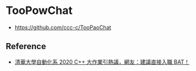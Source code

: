 # TooPowChat

* https://github.com/ccc-c/TooPaoChat

## Reference

* [清華大學自動化系 2020 C++ 大作業引熱議，網友：建議直接入職 BAT！](https://bangqu.com/Ea8W71.html)
